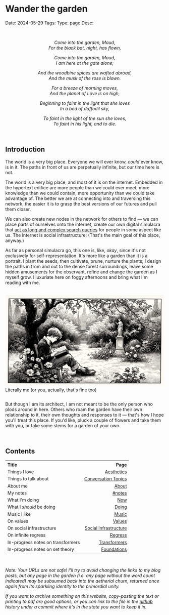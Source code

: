 # Wander the garden
Date: 2024-05-29
Tags: 
Type: page
Desc: 


<br class="desktop-only">
<div style="text-align: center">
<p><em>Come into the garden, Maud,</em><br>
<em>For the black bat, night, has flown,</em>  </p>
<p><em>Come into the garden, Maud,</em><br>
<em>I am here at the gate alone;</em>  </p>
<p><em>And the woodbine spices are wafted abroad,</em><br>
<em>And the musk of the rose is blown.</em>  </p>
<p><em>For a breeze of morning moves,</em><br>
<em>And the planet of Love is on high,</em>  </p>
<p><em>Beginning to faint in the light that she loves</em><br>
<em>In a bed of daffodil sky,</em>  </p>
<p><em>To faint in the light of the sun she loves,</em><br>
<em>To faint in his light, and to die.</em></p>
</div>
<br>

## Introduction

The world is a very big place. Everyone we will ever know, *could* ever know, is in it. The paths in front of us are perpetually infinite, but our time here is not. 

The world is a very big place, and most of it is on the internet. Embedded in the hypertext edifice are more people than we could ever meet, more knowledge than we could contain, more opportunity than we could take advantage of. The better we are at connecting into and traversing this network, the easier it is to grasp the best versions of our futures and pull them closer. 

We can also create new nodes in the network for others to find — we can place parts of ourselves onto the internet, create our own digital simulacra that [act as long and complex search queries](https://www.henrikkarlsson.xyz/p/search-query) for people in some aspect like us. The internet is social infrastructure; (That's the main goal of this place, anyway.)

As far as personal simulacra go, this one is, like, *okay*, since it's not exclusively for self-representation. It's more like a garden than it is a portrait. I plant the seeds, then cultivate, prune, nurture the plants; I design the paths in from and out to the dense forest surroundings, leave some hidden amusements for the observant, refine and change the garden as I myself grow. I luxuriate here on foggy afternoons and bring what I'm reading with me.

<br>

<img class="page-img" src="static/images/wander.webp">
<p class="center" style="position: relative; top: -1em;">Literally me (or you, actually, that's fine too)</p>

But though I am its architect, I am not meant to be the only person who plods around in here. Others who roam the garden have their own relationship to it, their own thoughts and responses to it — that's how I hope you'll treat this place. If you'd like, pluck a couple of flowers and take them with you, or take some stems for a garden of your own.

<br>

<h2 class="center">Contents</h2>

<table class="table-of-contents">
    <tr>
        <th style="text-align: left">Title</th>
        <th style="text-align: right">Page</th>
    </tr>
    <tr>
        <td>Things I love</td>
        <td style="text-align: right"><a href="/aesthetics">Aesthetics</a></td>
    </tr>
    <tr>
        <td>Things to talk about</td>
        <td style="text-align: right"><a href="/conversation-topics">Conversation Topics</a></td>
    </tr>
    <tr>
        <td>About me</td>
        <td style="text-align: right"><a href="/about">About</a></td>
    </tr>
    <tr>
        <td>My notes</td>
        <td style="text-align: right"> <a href="/tag/notes">#notes</a></td>
    </tr>
    <tr>
        <td>What I'm doing</td>
        <td style="text-align: right"> <a href="/now">Now</a></td>
    </tr>
    <tr>
        <td>What I <em>should</em> be doing</td>
        <td style="text-align: right"> <a href="/doing">Doing</a></td>
    </tr>
    <tr>
        <td>Music I like</td>
        <td style="text-align: right"> <a href="/music">Music</a></td>
    </tr>
    <tr>
        <td>On values</td>
        <td style="text-align: right"> <a href="/values">Values</a></td>
    </tr>
    <tr>
        <td>On social infrastructure</td>
        <td style="text-align: right"> <a href="/social-infrastructure">Social Infrastructure</a></td>
    </tr>
    <tr>
        <td>On infinite regress</td>
        <td style="text-align: right"> <a href="/regress">Regress</a></td>
    </tr>
    <tr>
        <td>In-progress notes on transformers</td>
        <td style="text-align: right"> <a href="/transformers">Transformers</a></td>
    </tr>
    <tr>
        <td>In-progress notes on set theory</td>
        <td style="text-align: right"> <a href="/foundations-0">Foundations</a></td>
    </tr>
</table>

<br>

*Note: Your URLs are not safe! I'll try to avoid changing the links to my blog posts, but any page in the garden (i.e. any page without the word count indicated) may be subsumed back into the aetherial churn, returned once again from its sparkling identity to the primordial unity.*

*If you want to archive something on this website, copy-pasting the text or printing to pdf are good options, or you can link to the file in the [github](https://github.com/lgngrvs/logangraves.com) history under a commit where it's in the state you want to keep it in.*